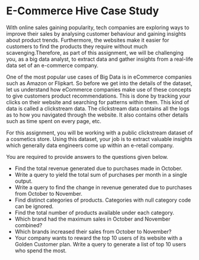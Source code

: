 # E-Commerce Hive Case Study
With online sales gaining popularity, tech companies are exploring ways to improve their sales by analysing customer behaviour and gaining insights about product trends. Furthermore, the websites make it easier for customers to find the products they require without much scavenging.Therefore, as part of this assignment, we will be challenging you, as a big data analyst, to extract data and gather insights from a real-life data set of an e-commerce company.

One of the most popular use cases of Big Data is in eCommerce companies such as Amazon or Flipkart. So before we get into the details of the dataset, let us understand how eCommerce companies make use of these concepts to give customers product recommendations. This is done by tracking your clicks on their website and searching for patterns within them. This kind of data is called a clickstream data. The clickstream data contains all the logs as to how you navigated through the website. It also contains other details such as time spent on every page, etc.

For this assignment, you will be working with a public clickstream dataset of a cosmetics store. Using this dataset, your job is to extract valuable insights which generally data engineers come up within an e-retail company.

You are required to provide answers to the questions given below.
- Find the total revenue generated due to purchases made in October.
- Write a query to yield the total sum of purchases per month in a single output. 
- Write a query to find the change in revenue generated due to purchases from October to November.
- Find distinct categories of products. Categories with null category code can be ignored.
- Find the total number of products available under each category.
- Which brand had the maximum sales in October and November combined?
- Which brands increased their sales from October to November?
- Your company wants to reward the top 10 users of its website with a Golden Customer plan. Write a query to generate a list of top 10 users who spend the most.
